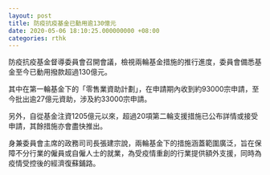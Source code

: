 ```yaml
---
layout: post
title: 防疫抗疫基金已動用逾130億元
date: 2020-05-06 18:10:25.000000000 +08:00
categories: rthk
---
```


防疫抗疫基金督導委員會召開會議，檢視兩輪基金措施的推行進度，委員會備悉基金至今已動用撥款超過130億元。

其中在第一輪基金下的「零售業資助計劃」，在申請期內收到約93000宗申請，至今批出逾27億元資助，涉及約33000宗申請。

另外，自從基金注資1205億元以來，超過20項第二輪支援措施已公布詳情或接受申請，其餘措施亦會盡快推出。
 
身兼委員會主席的政務司司長張建宗說，兩輪基金下的措施涵蓋範圍廣泛，旨在保障不分行業的僱員或自僱人士的就業，為受疫情重創的行業提供額外支援，同時為疫情受控後的經濟復蘇鋪路。
